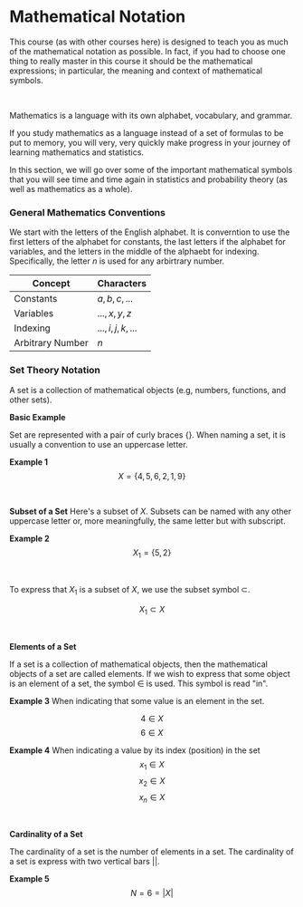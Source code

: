 # Mathematical Notation

This course (as with other courses here) is designed to teach you as much of the mathematical notation as possible. In fact, if you had to choose one thing to really master in this course it should be the mathematical expressions; in particular, the meaning and context of mathematical symbols.

<br/>

Mathematics is a language with its own alphabet, vocabulary, and grammar.

If you study mathematics as a language instead of a set of formulas to be put to memory, you will very, very quickly make progress in your journey of learning mathematics and statistics.

In this section, we will go over some of the important mathematical symbols that you will see time and time again in statistics and probability theory (as well as mathematics as a whole).


### General Mathematics Conventions

We start with the letters of the English alphabet. It is converntion to use the first letters of the alphabet for constants, the last letters if the alphabet for variables, and the letters in the middle of the alphaebt for indexing. Specifically, the letter $n$ is used for any arbirtrary number.


| Concept | Characters |
|-|-|
| Constants | $a,b,c,...$ |
| Variables | $...,x,y,z$ |
| Indexing | $...,i,j,k,...$ |
| Arbitrary Number | $n$ |

### Set Theory Notation

A set is a collection of mathematical objects (e.g, numbers, functions, and other sets).


**Basic Example**

Set are represented with a pair of curly braces $\{ \}$. When naming a set, it is usually a convention to use an uppercase letter.

**Example 1** $$X = \{ 4,5,6,2,1,9 \}$$

<br/>

**Subset of a Set**
Here's a subset of $X$. Subsets can be named with any other uppercase letter or, more meaningfully, the same letter but with subscript.



**Example 2** $$X_1 = \{ 5,2 \}$$


<br/>

To express that $X_1$ is a subset of $X$, we use the subset symbol $\subset$.  

$$X_1 \subset X$$

<br/>


**Elements of a Set**

If a set is a collection of mathematical objects, then the mathematical objects of a set are called elements. If we wish to express that some object is an element of a set, the symbol $\in$ is used. This symbol is read "in".

**Example 3** When indicating that some value is an element in the set. 

$$4 \in X$$
$$6 \in X$$


**Example 4** When indicating a value by its index (position) in the set
$$x_1 \in X$$
$$x_2 \in X$$
$$x_n \in X$$


<br/>

**Cardinality of a Set**

The cardinality of a set is the number of elements in a set. The cardinality of a set is express with two vertical bars $||$.

**Example 5**
$$N = 6 = |X|$$